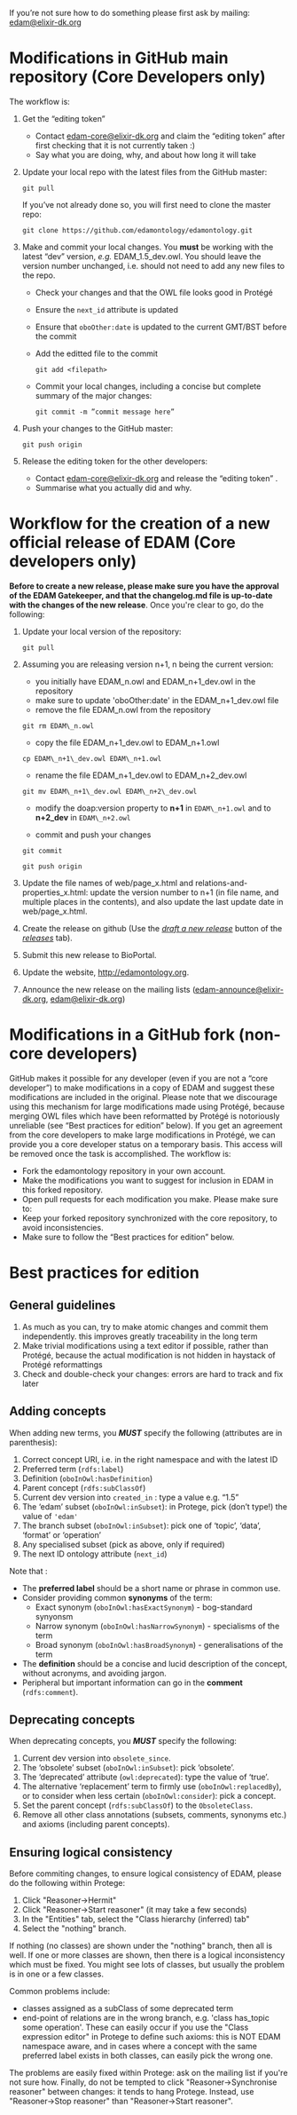 If you’re not sure how to do something please first ask by mailing:
edam@elixir-dk.org

# Modifications in GitHub main repository (Core Developers only)
The workflow is:

1. Get the “editing token” 
   - Contact edam-core@elixir-dk.org and claim the “editing token” after first checking that it is not currently taken :)
   - Say what you are doing, why, and about how long it will take
2. Update your local repo with the latest files from the GitHub master:

    `git pull`
   
   If you’ve not already done so, you will first need to clone the master repo:

    `git clone https://github.com/edamontology/edamontology.git`
3. Make and commit your local changes. You **must** be working with the latest “dev” version, _e.g._ EDAM_1.5_dev.owl. You should leave the version number unchanged, i.e. should not need to add any new files to the repo.
   - Check your changes and that the OWL file looks good in Protégé
   - Ensure the `next_id` attribute is updated
   - Ensure that `oboOther:date` is updated to the current GMT/BST before the commit
   - Add the editted file to the commit
   
      `git add <filepath>`
   - Commit your local changes, including a concise but complete summary of the major changes:
   
      `git commit -m ”commit message here”`
4. Push your changes to the GitHub master:

    `git push origin`
5. Release the editing token for the other developers:
   - Contact edam-core@elixir-dk.org and release the “editing token” .
   - Summarise what you actually did and why.

# Workflow for the creation of a new official release of EDAM (Core developers only)
**Before to create a new release, please make sure you have the approval of the EDAM Gatekeeper, and that the changelog.md file is up-to-date with the changes of the new release**. Once you're clear to go, do the following:

1. Update your local version of the repository:

    `git pull`
2. Assuming you are releasing version n+1, n being the current version:
   - you initially have EDAM\_n.owl and EDAM\_n+1\_dev.owl in the repository
   - make sure to update 'oboOther:date' in the EDAM\_n+1\_dev.owl file
   - remove the file EDAM\_n.owl from the repository

    `git rm EDAM\_n.owl`
   - copy the file EDAM\_n+1\_dev.owl to EDAM\_n+1.owl

    `cp EDAM\_n+1\_dev.owl EDAM\_n+1.owl`
   - rename the file EDAM\_n+1\_dev.owl to EDAM\_n+2\_dev.owl

    `git mv EDAM\_n+1\_dev.owl EDAM\_n+2\_dev.owl`
    
   - modify the doap:version property to **n+1** in `EDAM\_n+1.owl` and to **n+2\_dev** in `EDAM\_n+2.owl`
   
   - commit and push your changes

    `git commit`

    `git push origin`

3. Update the file names of web/page_x.html and relations-and-properties_x.html: update the version number to n+1 (in file name, and multiple places in the contents), and also update the last update date in web/page_x.html.
4. Create the release on github (Use the [_draft a new release_](https://github.com/edamontology/edamontology/releases/new) button of the _[releases](https://github.com/edamontology/edamontology/releases)_ tab).
5. Submit this new release to BioPortal.
6. Update the website, http://edamontology.org.
7. Announce the new release on the mailing lists (edam-announce@elixir-dk.org, edam@elixir-dk.org)

# Modifications in a GitHub fork (non-core developers)
GitHub makes it possible for any developer (even if you are not a “core developer”) to make modifications in a copy of EDAM and suggest these modifications are included in the original. 
Please note that we discourage using this mechanism for large modifications made using Protégé, because merging OWL files which have been reformatted by Protégé is notoriously unreliable (see “Best practices for edition” below). If you get an agreement from the core developers to make large modifications in Protégé, we can provide you a core developer status on a temporary basis. This access will be removed once the task is accomplished.
The workflow is:
- Fork the edamontology repository in your own account.
- Make the modifications you want to suggest for inclusion in EDAM in this forked repository.
- Open pull requests for each modification you make.
Please make sure to:
- Keep your forked repository synchronized with the core repository, to avoid inconsistencies.
- Make sure to follow the “Best practices for edition” below.

# Best practices for edition

## General guidelines

1. As much as you can, try to make atomic changes and commit them independently. this improves greatly traceability in the long term
2. Make trivial modifications using a text editor if possible, rather than Protégé, because the actual modification is not hidden in haystack of Protégé reformattings 
3. Check and double-check your changes: errors are hard to track and fix later

## Adding concepts

When adding new terms, you _**MUST**_ specify the following (attributes are in parenthesis):

1. Correct concept URI, i.e. in the right namespace and with the latest ID
2. Preferred term (`rdfs:label`)
3. Definition (`oboInOwl:hasDefinition`) 
4. Parent concept (`rdfs:subClassOf`)
5. Current dev version into `created_in` : type a value e.g. “1.5”
6. The ‘edam’ subset (`oboInOwl:inSubset`): in Protege, pick (don’t type!) the value of `'edam'`
7. The branch subset (`oboInOwl:inSubset`): pick one of ‘topic’, ‘data’, ‘format’ or ‘operation’
8. Any specialised subset (pick as above, only if required) 
9. The next ID ontology attribute (`next_id`)

Note that :
- The **preferred label** should be a short name or phrase in common use.
- Consider providing common **synonyms** of the term:
   - Exact synonym (`oboInOwl:hasExactSynonym`) - bog-standard synyonsm
   - Narrow synonym (`oboInOwl:hasNarrowSynonym`) - specialisms of the term
   - Broad synonym (`oboInOwl:hasBroadSynonym`) - generalisations of the term
- The **definition** should be a concise and lucid description of the concept, without acronyms, and avoiding jargon.
- Peripheral but important information can go in the **comment** (`rdfs:comment`).

## Deprecating concepts

When deprecating concepts, you _**MUST**_ specify the following:

1. Current dev version into `obsolete_since`.
2. The ‘obsolete’ subset (`oboInOwl:inSubset`): pick ‘obsolete’.
3. The ‘deprecated’ attribute (`owl:deprecated`): type the value of ‘true’.
4. The alternative ‘replacement’ term to firmly use (`oboInOwl:replacedBy`), or to consider when less certain (`oboInOwl:consider`): pick a concept.
5. Set the parent concept (`rdfs:subClassOf`) to the `ObsoleteClass`. 
6. Remove all other class annotations (subsets, comments, synonyms etc.) and axioms (including parent concepts).


## Ensuring logical consistency

Before commiting changes, to ensure logical consistency of EDAM, please do the following within Protege:

1. Click "Reasoner->Hermit"
2. Click "Reasoner->Start reasoner" (it may take a few seconds)
3. In the "Entities" tab, select the "Class hierarchy (inferred) tab"
3. Select the "nothing" branch.

If nothing (no classes) are shown under the "nothing" branch, then all is well.  If one or more classes are shown, then there is a logical inconsistency which must be fixed.  You might see lots of classes, but usually the problem is in one or a few classes.  

Common problems include:
- classes assigned as a subClass of some deprecated term
- end-point of relations are in the wrong branch, e.g. 'class has_topic some operation'.  These can easily occur if you use the "Class expression editor" in Protege to define such axioms: this is NOT EDAM namespace aware, and in cases where a concept with the same preferred label exists in both classes, can easily pick the wrong one.

The problems are easily fixed within Protege: ask on the mailing list if you're not sure how.  Finally, do not be tempted to click "Reasoner->Synchronise reasoner" between changes: it tends to hang Protege.  Instead, use "Reasoner->Stop reasoner" than "Reasoner->Start reasoner".
